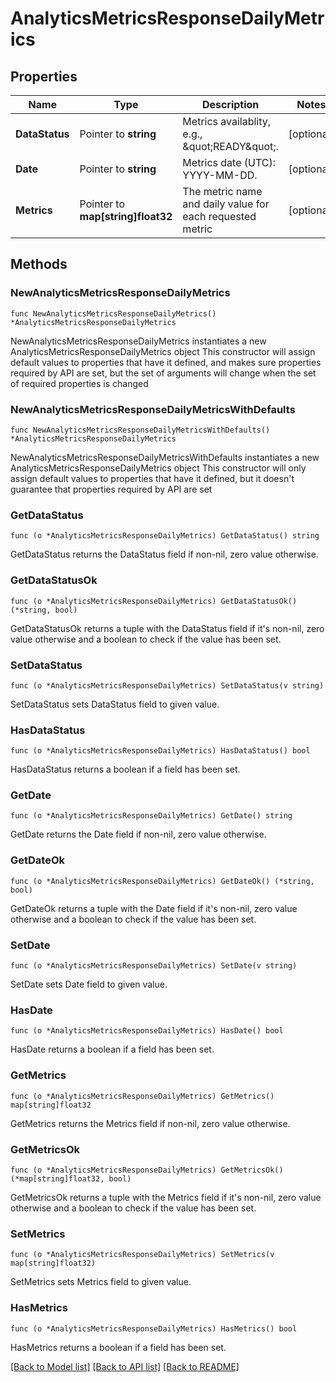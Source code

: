 # AnalyticsMetricsResponseDailyMetrics

## Properties

Name | Type | Description | Notes
------------ | ------------- | ------------- | -------------
**DataStatus** | Pointer to **string** | Metrics availablity, e.g., \&quot;READY\&quot;. | [optional] 
**Date** | Pointer to **string** | Metrics date (UTC): YYYY-MM-DD. | [optional] 
**Metrics** | Pointer to **map[string]float32** | The metric name and daily value for each requested metric | [optional] 

## Methods

### NewAnalyticsMetricsResponseDailyMetrics

`func NewAnalyticsMetricsResponseDailyMetrics() *AnalyticsMetricsResponseDailyMetrics`

NewAnalyticsMetricsResponseDailyMetrics instantiates a new AnalyticsMetricsResponseDailyMetrics object
This constructor will assign default values to properties that have it defined,
and makes sure properties required by API are set, but the set of arguments
will change when the set of required properties is changed

### NewAnalyticsMetricsResponseDailyMetricsWithDefaults

`func NewAnalyticsMetricsResponseDailyMetricsWithDefaults() *AnalyticsMetricsResponseDailyMetrics`

NewAnalyticsMetricsResponseDailyMetricsWithDefaults instantiates a new AnalyticsMetricsResponseDailyMetrics object
This constructor will only assign default values to properties that have it defined,
but it doesn't guarantee that properties required by API are set

### GetDataStatus

`func (o *AnalyticsMetricsResponseDailyMetrics) GetDataStatus() string`

GetDataStatus returns the DataStatus field if non-nil, zero value otherwise.

### GetDataStatusOk

`func (o *AnalyticsMetricsResponseDailyMetrics) GetDataStatusOk() (*string, bool)`

GetDataStatusOk returns a tuple with the DataStatus field if it's non-nil, zero value otherwise
and a boolean to check if the value has been set.

### SetDataStatus

`func (o *AnalyticsMetricsResponseDailyMetrics) SetDataStatus(v string)`

SetDataStatus sets DataStatus field to given value.

### HasDataStatus

`func (o *AnalyticsMetricsResponseDailyMetrics) HasDataStatus() bool`

HasDataStatus returns a boolean if a field has been set.

### GetDate

`func (o *AnalyticsMetricsResponseDailyMetrics) GetDate() string`

GetDate returns the Date field if non-nil, zero value otherwise.

### GetDateOk

`func (o *AnalyticsMetricsResponseDailyMetrics) GetDateOk() (*string, bool)`

GetDateOk returns a tuple with the Date field if it's non-nil, zero value otherwise
and a boolean to check if the value has been set.

### SetDate

`func (o *AnalyticsMetricsResponseDailyMetrics) SetDate(v string)`

SetDate sets Date field to given value.

### HasDate

`func (o *AnalyticsMetricsResponseDailyMetrics) HasDate() bool`

HasDate returns a boolean if a field has been set.

### GetMetrics

`func (o *AnalyticsMetricsResponseDailyMetrics) GetMetrics() map[string]float32`

GetMetrics returns the Metrics field if non-nil, zero value otherwise.

### GetMetricsOk

`func (o *AnalyticsMetricsResponseDailyMetrics) GetMetricsOk() (*map[string]float32, bool)`

GetMetricsOk returns a tuple with the Metrics field if it's non-nil, zero value otherwise
and a boolean to check if the value has been set.

### SetMetrics

`func (o *AnalyticsMetricsResponseDailyMetrics) SetMetrics(v map[string]float32)`

SetMetrics sets Metrics field to given value.

### HasMetrics

`func (o *AnalyticsMetricsResponseDailyMetrics) HasMetrics() bool`

HasMetrics returns a boolean if a field has been set.


[[Back to Model list]](../README.md#documentation-for-models) [[Back to API list]](../README.md#documentation-for-api-endpoints) [[Back to README]](../README.md)


